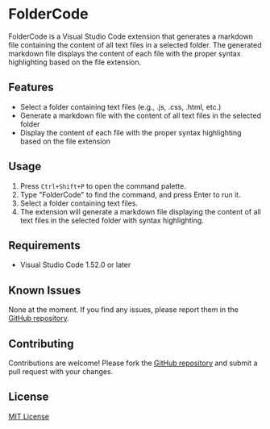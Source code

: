 # FolderCode

FolderCode is a Visual Studio Code extension that generates a markdown file containing the content of all text files in a selected folder. The generated markdown file displays the content of each file with the proper syntax highlighting based on the file extension.

## Features

- Select a folder containing text files (e.g., .js, .css, .html, etc.)
- Generate a markdown file with the content of all text files in the selected folder
- Display the content of each file with the proper syntax highlighting based on the file extension

## Usage

1. Press `Ctrl+Shift+P` to open the command palette.
2. Type "FolderCode" to find the command, and press Enter to run it.
3. Select a folder containing text files.
4. The extension will generate a markdown file displaying the content of all text files in the selected folder with syntax highlighting.

## Requirements

- Visual Studio Code 1.52.0 or later

## Known Issues

None at the moment. If you find any issues, please report them in the [GitHub repository](https://github.com/enriquemorenotent/foldercode).

## Contributing

Contributions are welcome! Please fork the [GitHub repository](https://github.com/enriquemorenotent/foldercode) and submit a pull request with your changes.

## License

[MIT License](LICENSE)
